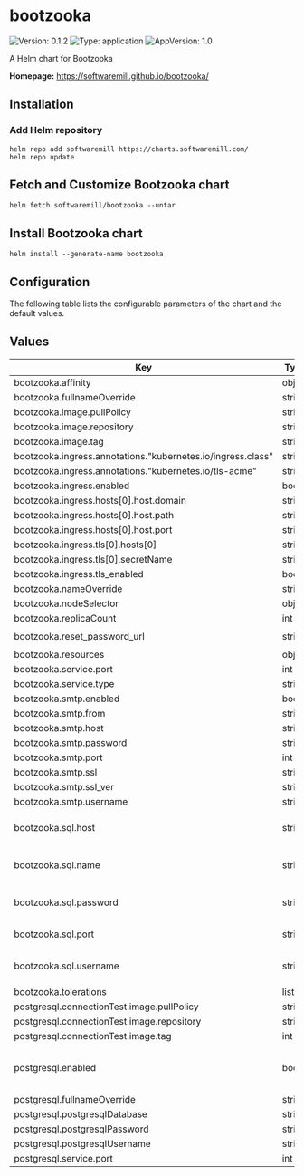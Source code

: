 # bootzooka

![Version: 0.1.2](https://img.shields.io/badge/Version-0.1.2-informational?style=flat-square) ![Type: application](https://img.shields.io/badge/Type-application-informational?style=flat-square) ![AppVersion: 1.0](https://img.shields.io/badge/AppVersion-1.0-informational?style=flat-square)

A Helm chart for Bootzooka

**Homepage:** <https://softwaremill.github.io/bootzooka/>

## Installation

### Add Helm repository

```
helm repo add softwaremill https://charts.softwaremill.com/
helm repo update
```

## Fetch and Customize Bootzooka chart
```
helm fetch softwaremill/bootzooka --untar
```

## Install Bootzooka chart

```
helm install --generate-name bootzooka
```

## Configuration

The following table lists the configurable parameters of the chart and the default values.

## Values

| Key | Type | Default | Description |
|-----|------|---------|-------------|
| bootzooka.affinity | object | `{}` |  |
| bootzooka.fullnameOverride | string | `""` |  |
| bootzooka.image.pullPolicy | string | `"Always"` |  |
| bootzooka.image.repository | string | `"softwaremill/bootzooka"` |  |
| bootzooka.image.tag | string | `"latest"` |  |
| bootzooka.ingress.annotations."kubernetes.io/ingress.class" | string | `"nginx"` |  |
| bootzooka.ingress.annotations."kubernetes.io/tls-acme" | string | `"true"` |  |
| bootzooka.ingress.enabled | bool | `true` |  |
| bootzooka.ingress.hosts[0].host.domain | string | `"bootzooka.example.com"` |  |
| bootzooka.ingress.hosts[0].host.path | string | `"/"` |  |
| bootzooka.ingress.hosts[0].host.port | string | `"http"` |  |
| bootzooka.ingress.tls[0].hosts[0] | string | `"bootzooka.example.com"` |  |
| bootzooka.ingress.tls[0].secretName | string | `"bootzooka-tls"` |  |
| bootzooka.ingress.tls_enabled | bool | `false` |  |
| bootzooka.nameOverride | string | `""` |  |
| bootzooka.nodeSelector | object | `{}` |  |
| bootzooka.replicaCount | int | `1` |  |
| bootzooka.reset_password_url | string | `"https://bootzooka.example.com/password-reset?code=%s"` |  |
| bootzooka.resources | object | `{}` |  |
| bootzooka.service.port | int | `8080` |  |
| bootzooka.service.type | string | `"ClusterIP"` |  |
| bootzooka.smtp.enabled | bool | `true` |  |
| bootzooka.smtp.from | string | `"hello@bootzooka.example.com"` |  |
| bootzooka.smtp.host | string | `"server.example.com"` |  |
| bootzooka.smtp.password | string | `"bootzooka"` |  |
| bootzooka.smtp.port | int | `465` |  |
| bootzooka.smtp.ssl | string | `"true"` |  |
| bootzooka.smtp.ssl_ver | string | `"false"` |  |
| bootzooka.smtp.username | string | `"server.example.com"` |  |
| bootzooka.sql.host | string | `"{{ .Values.postgresql.fullnameOverride }}"` | Value will be taken from 'postgresql.fullnameOverride' setting |
| bootzooka.sql.name | string | `"{{ .Values.postgresql.postgresqlDatabase }}"` | Value will be taken from 'postgresql.postgresqlDatabase' setting |
| bootzooka.sql.password | string | `"{{ .Values.postgresql.postgresqlPassword }}"` | Value will be taken from 'postgresql.postgresqlPassword' setting |
| bootzooka.sql.port | string | `"{{ .Values.postgresql.service.port }}"` | Value will be taken from 'postgresql.service.port' setting |
| bootzooka.sql.username | string | `"{{ .Values.postgresql.postgresqlUsername }}"` | Value will be taken from 'postgresql.postgresqlUsername' setting |
| bootzooka.tolerations | list | `[]` |  |
| postgresql.connectionTest.image.pullPolicy | string | `"IfNotPresent"` |  |
| postgresql.connectionTest.image.repository | string | `"bitnami/postgresql"` |  |
| postgresql.connectionTest.image.tag | int | `11` |  |
| postgresql.enabled | bool | `true` | Disable if you already have PostgreSQL running in cluster where Bootzooka chart is being deployed |
| postgresql.fullnameOverride | string | `"bootzooka-pgsql-postgresql"` |  |
| postgresql.postgresqlDatabase | string | `"bootzooka"` |  |
| postgresql.postgresqlPassword | string | `"bootzooka"` |  |
| postgresql.postgresqlUsername | string | `"postgres"` |  |
| postgresql.service.port | int | `5432` |  |
